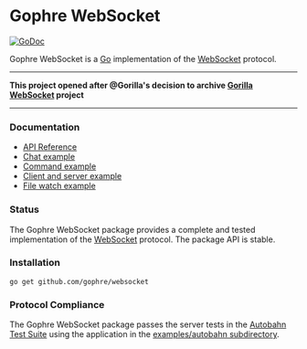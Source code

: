 # Gophre WebSocket

[![GoDoc](https://godoc.org/github.com/gophre/websocket?status.svg)](https://godoc.org/github.com/gophre/websocket)
<!--[![CircleCI](https://circleci.com/gh/gophre/websocket.svg?style=svg)](https://circleci.com/gh/gophre/websocket)-->

Gophre WebSocket is a [Go](http://golang.org/) implementation of the
[WebSocket](http://www.rfc-editor.org/rfc/rfc6455.txt) protocol.

---

**This project opened after @Gorilla's decision to archive [Gorilla WebSocket](https://github.com/gorilla#gorilla-toolkit) project**

---

### Documentation

* [API Reference](https://pkg.go.dev/github.com/gophre/websocket?tab=doc)
* [Chat example](https://github.com/gophre/websocket/tree/master/examples/chat)
* [Command example](https://github.com/gophre/websocket/tree/master/examples/command)
* [Client and server example](https://github.com/gophre/websocket/tree/master/examples/echo)
* [File watch example](https://github.com/gophre/websocket/tree/master/examples/filewatch)

### Status

The Gophre WebSocket package provides a complete and tested implementation of
the [WebSocket](http://www.rfc-editor.org/rfc/rfc6455.txt) protocol. The
package API is stable.

### Installation

    go get github.com/gophre/websocket

### Protocol Compliance

The Gophre WebSocket package passes the server tests in the [Autobahn Test
Suite](https://github.com/crossbario/autobahn-testsuite) using the application in the [examples/autobahn
subdirectory](https://github.com/gophre/websocket/tree/master/examples/autobahn).

